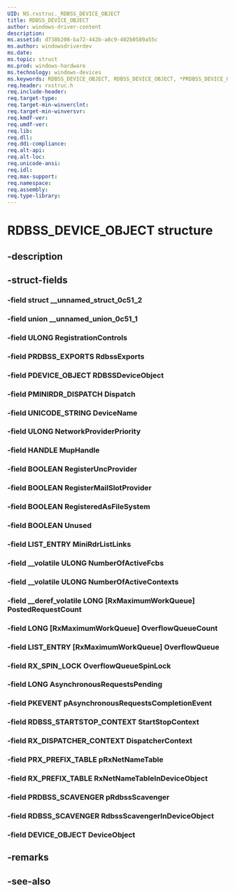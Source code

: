 ```yaml
---
UID: NS.rxstruc._RDBSS_DEVICE_OBJECT
title: RDBSS_DEVICE_OBJECT
author: windows-driver-content
description: 
ms.assetid: d738b208-ba72-442b-a8c9-402b0589a55c
ms.author: windowsdriverdev
ms.date: 
ms.topic: struct
ms.prod: windows-hardware
ms.technology: windows-devices
ms.keywords: RDBSS_DEVICE_OBJECT, RDBSS_DEVICE_OBJECT, *PRDBSS_DEVICE_OBJECT
req.header: rxstruc.h
req.include-header:
req.target-type:
req.target-min-winverclnt:
req.target-min-winversvr:
req.kmdf-ver:
req.umdf-ver:
req.lib:
req.dll:
req.ddi-compliance:
req.alt-api:
req.alt-loc:
req.unicode-ansi:
req.idl:
req.max-support:
req.namespace:
req.assembly:
req.type-library:
---
```


# RDBSS_DEVICE_OBJECT structure

## -description



## -struct-fields

### -field struct __unnamed_struct_0c51_2			
 	
### -field union __unnamed_union_0c51_1			
 	
### -field ULONG RegistrationControls			
 	
### -field PRDBSS_EXPORTS RdbssExports			
 	
### -field PDEVICE_OBJECT RDBSSDeviceObject			
 	
### -field PMINIRDR_DISPATCH Dispatch			
 	
### -field UNICODE_STRING DeviceName			
 	
### -field ULONG NetworkProviderPriority			
 	
### -field HANDLE MupHandle			
 	
### -field BOOLEAN RegisterUncProvider			
 	
### -field BOOLEAN RegisterMailSlotProvider			
 	
### -field BOOLEAN RegisteredAsFileSystem			
 	
### -field BOOLEAN Unused			
 	
### -field LIST_ENTRY MiniRdrListLinks			
 	
### -field __volatile ULONG NumberOfActiveFcbs			
 	
### -field __volatile ULONG NumberOfActiveContexts			
 	
### -field __deref_volatile LONG [RxMaximumWorkQueue] PostedRequestCount			
 	
### -field LONG [RxMaximumWorkQueue] OverflowQueueCount			
 	
### -field LIST_ENTRY [RxMaximumWorkQueue] OverflowQueue			
 	
### -field RX_SPIN_LOCK OverflowQueueSpinLock			
 	
### -field LONG AsynchronousRequestsPending			
 	
### -field PKEVENT pAsynchronousRequestsCompletionEvent			
 	
### -field RDBSS_STARTSTOP_CONTEXT StartStopContext			
 	
### -field RX_DISPATCHER_CONTEXT DispatcherContext			
 	
### -field PRX_PREFIX_TABLE pRxNetNameTable			
 	
### -field RX_PREFIX_TABLE RxNetNameTableInDeviceObject			
 	
### -field PRDBSS_SCAVENGER pRdbssScavenger			
 	
### -field RDBSS_SCAVENGER RdbssScavengerInDeviceObject			
 	
### -field DEVICE_OBJECT DeviceObject			
 	
## -remarks

## -see-also